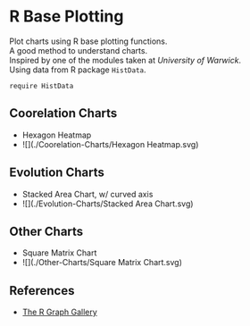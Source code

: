 # R Base Plotting

Plot charts using R base plotting functions.  
A good method to understand charts.  
Inspired by one of the modules taken at _University of Warwick_.  
Using data from R package `HistData`.  

```{r}
require HistData
```

## Coorelation Charts

+ Hexagon Heatmap
+ ![](./Coorelation-Charts/Hexagon Heatmap.svg)

## Evolution Charts

+ Stacked Area Chart, w/ curved axis
+ ![](./Evolution-Charts/Stacked Area Chart.svg)

## Other Charts

+ Square Matrix Chart
+ ![](./Other-Charts/Square Matrix Chart.svg)

## References

+ [The R Graph Gallery](https://www.r-graph-gallery.com/)